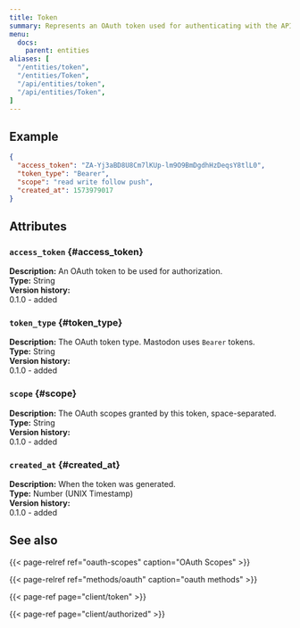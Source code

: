 ```yaml
---
title: Token
summary: Represents an OAuth token used for authenticating with the API and performing actions.
menu:
  docs:
    parent: entities
aliases: [
  "/entities/token",
  "/entities/Token",
  "/api/entities/token",
  "/api/entities/Token",
]
---
```


## Example

```json
{
  "access_token": "ZA-Yj3aBD8U8Cm7lKUp-lm9O9BmDgdhHzDeqsY8tlL0",
  "token_type": "Bearer",
  "scope": "read write follow push",
  "created_at": 1573979017
}
```

## Attributes

### `access_token` {#access_token}

**Description:** An OAuth token to be used for authorization.\
**Type:** String\
**Version history:**\
0.1.0 - added

### `token_type` {#token_type}

**Description:** The OAuth token type. Mastodon uses `Bearer` tokens.\
**Type:** String\
**Version history:**\
0.1.0 - added

### `scope` {#scope}

**Description:** The OAuth scopes granted by this token, space-separated.\
**Type:** String\
**Version history:**\
0.1.0 - added

### `created_at` {#created_at}

**Description:** When the token was generated.\
**Type:** Number (UNIX Timestamp)\
**Version history:**\
0.1.0 - added

## See also

{{< page-relref ref="oauth-scopes" caption="OAuth Scopes" >}}

{{< page-relref ref="methods/oauth" caption="oauth methods" >}}

{{< page-ref page="client/token" >}}

{{< page-ref page="client/authorized" >}}